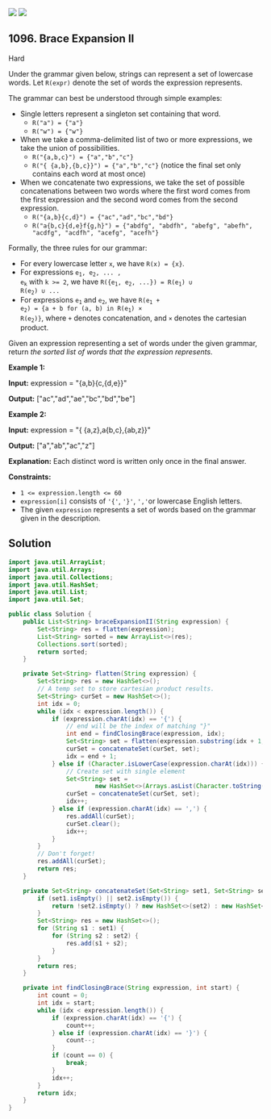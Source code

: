 [![](https://img.shields.io/github/stars/javadev/LeetCode-in-Java?label=Stars&style=flat-square)](https://github.com/javadev/LeetCode-in-Java)
[![](https://img.shields.io/github/forks/javadev/LeetCode-in-Java?label=Fork%20me%20on%20GitHub%20&style=flat-square)](https://github.com/javadev/LeetCode-in-Java/fork)

## 1096\. Brace Expansion II

Hard

Under the grammar given below, strings can represent a set of lowercase words. Let `R(expr)` denote the set of words the expression represents.

The grammar can best be understood through simple examples:

*   Single letters represent a singleton set containing that word.
    *   `R("a") = {"a"}`
    *   `R("w") = {"w"}`
*   When we take a comma-delimited list of two or more expressions, we take the union of possibilities.
    *   `R("{a,b,c}") = {"a","b","c"}`
    *   `R("{ {a,b},{b,c}}") = {"a","b","c"}` (notice the final set only contains each word at most once)
*   When we concatenate two expressions, we take the set of possible concatenations between two words where the first word comes from the first expression and the second word comes from the second expression.
    *   `R("{a,b}{c,d}") = {"ac","ad","bc","bd"}`
    *   `R("a{b,c}{d,e}f{g,h}") = {"abdfg", "abdfh", "abefg", "abefh", "acdfg", "acdfh", "acefg", "acefh"}`

Formally, the three rules for our grammar:

*   For every lowercase letter `x`, we have `R(x) = {x}`.
*   For expressions <code>e<sub>1</sub>, e<sub>2</sub>, ... , e<sub>k</sub></code> with `k >= 2`, we have <code>R({e<sub>1</sub>, e<sub>2</sub>, ...}) = R(e<sub>1</sub>) ∪ R(e<sub>2</sub>) ∪ ...</code>
*   For expressions <code>e<sub>1</sub></code> and <code>e<sub>2</sub></code>, we have <code>R(e<sub>1</sub> + e<sub>2</sub>) = {a + b for (a, b) in R(e<sub>1</sub>) × R(e<sub>2</sub>)}</code>, where `+` denotes concatenation, and `×` denotes the cartesian product.

Given an expression representing a set of words under the given grammar, return _the sorted list of words that the expression represents_.

**Example 1:**

**Input:** expression = "{a,b}{c,{d,e}}"

**Output:** ["ac","ad","ae","bc","bd","be"]

**Example 2:**

**Input:** expression = "{ {a,z},a{b,c},{ab,z}}"

**Output:** ["a","ab","ac","z"]

**Explanation:** Each distinct word is written only once in the final answer.

**Constraints:**

*   `1 <= expression.length <= 60`
*   `expression[i]` consists of `'{'`, `'}'`, `','`or lowercase English letters.
*   The given `expression` represents a set of words based on the grammar given in the description.

## Solution

```java
import java.util.ArrayList;
import java.util.Arrays;
import java.util.Collections;
import java.util.HashSet;
import java.util.List;
import java.util.Set;

public class Solution {
    public List<String> braceExpansionII(String expression) {
        Set<String> res = flatten(expression);
        List<String> sorted = new ArrayList<>(res);
        Collections.sort(sorted);
        return sorted;
    }

    private Set<String> flatten(String expression) {
        Set<String> res = new HashSet<>();
        // A temp set to store cartesian product results.
        Set<String> curSet = new HashSet<>();
        int idx = 0;
        while (idx < expression.length()) {
            if (expression.charAt(idx) == '{') {
                // end will be the index of matching "}"
                int end = findClosingBrace(expression, idx);
                Set<String> set = flatten(expression.substring(idx + 1, end));
                curSet = concatenateSet(curSet, set);
                idx = end + 1;
            } else if (Character.isLowerCase(expression.charAt(idx))) {
                // Create set with single element
                Set<String> set =
                        new HashSet<>(Arrays.asList(Character.toString(expression.charAt(idx))));
                curSet = concatenateSet(curSet, set);
                idx++;
            } else if (expression.charAt(idx) == ',') {
                res.addAll(curSet);
                curSet.clear();
                idx++;
            }
        }
        // Don't forget!
        res.addAll(curSet);
        return res;
    }

    private Set<String> concatenateSet(Set<String> set1, Set<String> set2) {
        if (set1.isEmpty() || set2.isEmpty()) {
            return !set2.isEmpty() ? new HashSet<>(set2) : new HashSet<>(set1);
        }
        Set<String> res = new HashSet<>();
        for (String s1 : set1) {
            for (String s2 : set2) {
                res.add(s1 + s2);
            }
        }
        return res;
    }

    private int findClosingBrace(String expression, int start) {
        int count = 0;
        int idx = start;
        while (idx < expression.length()) {
            if (expression.charAt(idx) == '{') {
                count++;
            } else if (expression.charAt(idx) == '}') {
                count--;
            }
            if (count == 0) {
                break;
            }
            idx++;
        }
        return idx;
    }
}
```